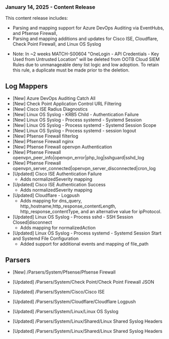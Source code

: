 ### January 14, 2025 - Content Release

This content release includes:
- Parsing and mapping support for Azure DevOps Auditing via EventHubs, and Pfsense Firewall,
- Parsing and mapping additions and updates for Cisco ISE, Cloudflare, Check Point Firewall, and Linux OS Syslog

* Note: In ~2 weeks MATCH-S00604 "OneLogin - API Credentials - Key Used from Untrusted Location" will be deleted from OOTB Cloud SIEM Rules due to unmanageable deny list logic and low adoption. To retain this rule, a duplicate must be made prior to the deletion.

## Log Mappers
- [New] Azure DevOps Auditing Catch All
- [New] Check Point Application Control URL Filtering
- [New] Cisco ISE Radius Diagnostics
- [New] Linux OS Syslog - KRB5 Child - Authentication Failure
- [New] Linux OS Syslog - Process systemd - Systemd Session
- [New] Linux OS Syslog - Process systemd - Systemd Session Scope
- [New] Linux OS Syslog - Process systemd - session logout
- [New] Pfsense Firewall filterlog
- [New] Pfsense Firewall nginx
- [New] Pfsense Firewall openvpn Authentication
- [New] Pfsense Firewall openvpn_peer_info|openvpn_error|php_log|sshguard|sshd_log
- [New] Pfsense Firewall openvpn_server_connected|openvpn_server_disconnected|cron_log
- [Updated] Cisco ISE Authentication Failure
    - Adds normalizedSeverity mapping
- [Updated] Cisco ISE Authentication Success
    - Adds normalizedSeverity mapping
- [Updated] Cloudflare - Logpush
    - Adds mapping for dns_query, http_hostname,http_response_contentLength, http_response_contentType, and an alternative value for ipProtocol.
- [Updated] Linux OS Syslog - Process sshd - SSH Session Closed|disconnect
    - Adds mapping for normalizedAction
- [Updated] Linux OS Syslog - Process systemd - Systemd Session Start and Systemd File Configuration
    - Added support for additional events and mapping of file_path

## Parsers
- [New] /Parsers/System/Pfsense/Pfsense Firewall
- [Updated] /Parsers/System/Check Point/Check Point Firewall JSON
- [Updated] /Parsers/System/Cisco/Cisco ISE
- [Updated] /Parsers/System/Cloudflare/Cloudflare Logpush
- [Updated] /Parsers/System/Linux/Linux OS Syslog
- [Updated] /Parsers/System/Linux/Shared/Linux Shared Syslog Headers

- [Updated] /Parsers/System/Linux/Shared/Linux Shared Syslog Headers